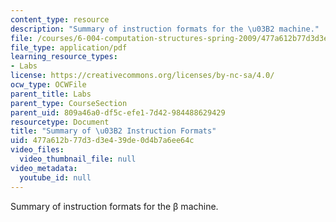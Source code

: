 ```yaml
---
content_type: resource
description: "Summary of instruction formats for the \u03B2 machine."
file: /courses/6-004-computation-structures-spring-2009/477a612b77d3d3e439de0d4b7a6ee64c_MIT6_004s09_lab_beta_summary.pdf
file_type: application/pdf
learning_resource_types:
- Labs
license: https://creativecommons.org/licenses/by-nc-sa/4.0/
ocw_type: OCWFile
parent_title: Labs
parent_type: CourseSection
parent_uid: 809a46a0-df5c-efe1-7d42-984488629429
resourcetype: Document
title: "Summary of \u03B2 Instruction Formats"
uid: 477a612b-77d3-d3e4-39de-0d4b7a6ee64c
video_files:
  video_thumbnail_file: null
video_metadata:
  youtube_id: null
---
```

Summary of instruction formats for the β machine.
